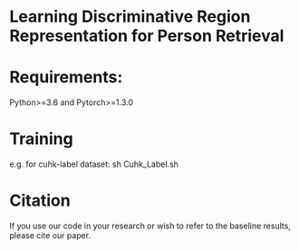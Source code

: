 # Learning Discriminative Region Representation for Person Retrieval

# Requirements:
Python>=3.6 and Pytorch>=1.3.0

# Training
e.g. for cuhk-label dataset:
sh Cuhk_Label.sh

# Citation
If you use our code in your research or wish to refer to the baseline results, please cite our paper.
